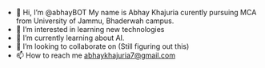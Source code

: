 - 👋 Hi, I’m @abhayBOT
     My name is Abhay Khajuria
     curently pursuing MCA from University of Jammu, Bhaderwah campus.
- 👀 I’m interested in learning new technologies
- 🌱 I’m currently learning about AI.
- 💞️ I’m looking to collaborate on (Still figuring out this)
- 📫 How to reach me  abhaykhajuria7@gmail.com

<!---
abhayBOT/abhayBOT is a ✨ special ✨ repository because its `README.md` (this file) appears on your GitHub profile.
You can click the Preview link to take a look at your changes.
--->
